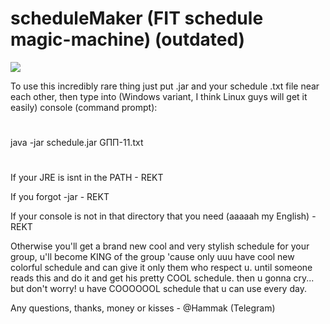 # scheduleMaker (FIT schedule magic-machine) (outdated)

![](https://user-images.githubusercontent.com/13766687/38901600-7f4c8596-42a5-11e8-92a3-aab7da9ccbf3.png)

To use this incredibly rare thing just put .jar and your schedule .txt file near each other, then type into (Windows variant, I think Linux guys will get it easily) console (command prompt):
#
java -jar schedule.jar GПП-11.txt
#
If your JRE is isnt in the PATH - REKT

If you forgot -jar - REKT

If your console is not in that directory that you need (aaaaah my English) - REKT

Otherwise you'll get a brand new cool and very stylish schedule for your group, u'll become KING of the group 'cause only uuu have cool new colorful schedule and can give it only them who respect u. until someone reads this and do it and get his pretty COOL schedule. then u gonna cry... but don't worry! u have COOOOOOL schedule that u can use every day.

Any questions, thanks, money or kisses - @Hammak (Telegram)
